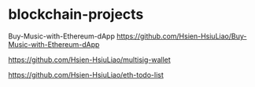 # blockchain-projects

Buy-Music-with-Ethereum-dApp https://github.com/Hsien-HsiuLiao/Buy-Music-with-Ethereum-dApp

https://github.com/Hsien-HsiuLiao/multisig-wallet

https://github.com/Hsien-HsiuLiao/eth-todo-list

